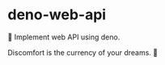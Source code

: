# deno-web-api
🔭 Implement web API using deno.


<!-- INSPIRATIONAL_QUOTE_START -->
Discomfort is the currency of your dreams.
🦖
<!-- INSPIRATIONAL_QUOTE_END -->
